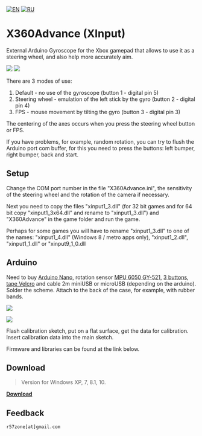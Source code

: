 [![EN](https://user-images.githubusercontent.com/9499881/33184537-7be87e86-d096-11e7-89bb-f3286f752bc6.png)](https://github.com/r57zone/X360Advance-Arduino/blob/master/README.md) 
[![RU](https://user-images.githubusercontent.com/9499881/27683795-5b0fbac6-5cd8-11e7-929c-057833e01fb1.png)](https://github.com/r57zone/X360Advance-Arduino/blob/master/README.RU.md)
# X360Advance (XInput) 
External Arduino Gyroscope for the Xbox gamepad that allows to use it as a steering wheel, and also help more accurately aim.

![](https://user-images.githubusercontent.com/9499881/52436336-77815c80-2b2d-11e9-8d56-4ff82d82f48c.gif)
![](https://user-images.githubusercontent.com/9499881/52436371-91bb3a80-2b2d-11e9-8bd1-3399e4026962.gif)


There are 3 modes of use:

1. Default - no use of the gyroscope (button 1 - digital pin 5)
2. Steering wheel - emulation of the left stick by the gyro (button 2 - digital pin 4)
3. FPS - mouse movement by tilting the gyro (button 3 - digital pin 3)

The centering of the axes occurs when you press the steering wheel button or FPS.


If you have problems, for example, random rotation, you can try to flush the Arduino port com buffer, for this you need to press the buttons: left bumper, right bumper, back and start.
## Setup
Change the COM port number in the file "X360Advance.ini", the sensitivity of the steering wheel and the rotation of the camera if necessary.

Next you need to copy the files "xinput1_3.dll" (for 32 bit games and for 64 bit copy "xinput1_3x64.dll" and rename to "xinput1_3.dll") and "X360Advance" in the game folder and run the game.

Perhaps for some games you will have to rename "xinput1_3.dll" to one of the names: "xinput1_4.dll" (Windows 8 / metro apps only), "xinput1_2.dll", "xinput1_1.dll" or "xinput9_1_0.dll

## Arduino
Need to buy [Arduino Nano](http://ali.pub/2oy73f), rotation sensor [MPU 6050 GY-521](http://ali.pub/2oy76c), [3 buttons](http://ali.pub/33lzue), [tape Velcro](http://ali.pub/33pbqa) and cable 2m miniUSB or microUSB (depending on the arduino). Solder the scheme. Attach to the back of the case, for example, with rubber bands.

![](https://user-images.githubusercontent.com/9499881/52437030-42760980-2b2f-11e9-8ce5-14b45b30ca31.png)

![](https://user-images.githubusercontent.com/9499881/52437903-78b48880-2b31-11e9-81ac-7b639286db70.png)


Flash calibration sketch, put on a flat surface, get the data for calibration. Insert calibration data into the main sketch.

Firmware and libraries can be found at the link below.

## Download
>Version for Windows XP, 7, 8.1, 10.

**[Download](https://github.com/r57zone/X360Advance-Arduino/releases)**

## Feedback
`r57zone[at]gmail.com`
